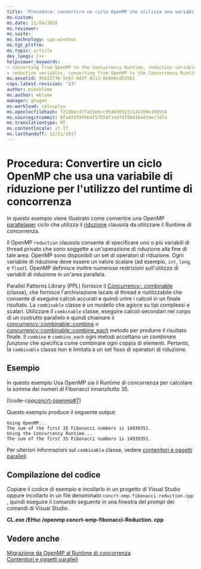 ```yaml
---
title: 'Procedura: convertire un ciclo OpenMP che utilizza una variabile di riduzione per utilizzare il Runtime di concorrenza | Documenti Microsoft'
ms.custom: 
ms.date: 11/04/2016
ms.reviewer: 
ms.suite: 
ms.technology: cpp-windows
ms.tgt_pltfrm: 
ms.topic: article
dev_langs: C++
helpviewer_keywords:
- converting from OpenMP to the Concurrency Runtime, reduction variables
- reduction variables, converting from OpenMP to the Concurrency Runtime
ms.assetid: 96623f36-5e57-4d3f-8c13-669e6cd535b1
caps.latest.revision: "13"
author: mikeblome
ms.author: mblome
manager: ghogen
ms.workload: cplusplus
ms.openlocfilehash: f218bbc47fa33e6cc9546d032311417d9e10d554
ms.sourcegitcommit: 8fa8fdf0fbb4f57950f1e8f4f9b81b4d39ec7d7a
ms.translationtype: MT
ms.contentlocale: it-IT
ms.lasthandoff: 12/21/2017
---
```

# <a name="how-to-convert-an-openmp-loop-that-uses-a-reduction-variable-to-use-the-concurrency-runtime"></a>Procedura: Convertire un ciclo OpenMP che usa una variabile di riduzione per l'utilizzo del runtime di concorrenza
In questo esempio viene illustrato come convertire una OpenMP [parallela](../../parallel/concrt/how-to-use-parallel-invoke-to-write-a-parallel-sort-routine.md#parallel)[per](../../parallel/openmp/reference/for-openmp.md) ciclo che utilizza il [riduzione](../../parallel/openmp/reference/reduction.md) clausola da utilizzare il Runtime di concorrenza.  
  
 Il OpenMP `reduction` clausola consente di specificare uno o più variabili di thread privato che sono soggette a un'operazione di riduzione alla fine di tale area. OpenMP sono disponibili un set di operatori di riduzione. Ogni variabile di riduzione deve essere un valore scalare (ad esempio, `int`, `long`, e `float`). OpenMP definisce inoltre numerose restrizioni sull'utilizzo di variabili di riduzione in un'area parallela.  
  
 Parallel Patterns Library (PPL) fornisce il [Concurrency:: combinable](../../parallel/concrt/reference/combinable-class.md) (classe), che fornisce l'archiviazione locale di thread e riutilizzabile che consente di eseguire calcoli accurati e quindi unire i calcoli in un finale risultato. La `combinable` classe è un modello che agisce su tipi complessi e scalari. Utilizzare il `combinable` classe, eseguire calcoli secondari nel corpo di un costrutto parallelo e quindi chiamare il [concurrency::combinable::combine](reference/combinable-class.md#combine) o [concurrency::combinable::combine_each](reference/combinable-class.md#combine_each) metodo per produrre il risultato finale. Il `combine` e `combine_each` ogni metodi accettano un *combinare funzione* che specifica come combinare ogni coppia di elementi. Pertanto, la `combinable` classe non è limitata a un set fisso di operatori di riduzione.  
  
## <a name="example"></a>Esempio  
 In questo esempio Usa OpenMP sia il Runtime di concorrenza per calcolare la somma dei numeri di Fibonacci innanzitutto 35.  
  
 [!code-cpp[concrt-openmp#7](../../parallel/concrt/codesnippet/cpp/convert-an-openmp-loop-that-uses-a-reduction-variable_1.cpp)]  
  
 Questo esempio produce il seguente output:  
  
```Output  
Using OpenMP...  
The sum of the first 35 Fibonacci numbers is 14930351.  
Using the Concurrency Runtime...  
The sum of the first 35 Fibonacci numbers is 14930351.  
```  
  
 Per ulteriori informazioni sul `combinable` classe, vedere [contenitori e oggetti paralleli](../../parallel/concrt/parallel-containers-and-objects.md).  
  
## <a name="compiling-the-code"></a>Compilazione del codice  
 Copiare il codice di esempio e incollarlo in un progetto di Visual Studio oppure incollarlo in un file denominato `concrt-omp-fibonacci-reduction.cpp` , quindi eseguire il comando seguente in una finestra del prompt dei comandi di Visual Studio.  
  
 **CL.exe /EHsc /openmp concrt-omp-fibonacci-Reduction. cpp**  
  
## <a name="see-also"></a>Vedere anche  
 [Migrazione da OpenMP al Runtime di concorrenza](../../parallel/concrt/migrating-from-openmp-to-the-concurrency-runtime.md)   
 [Contenitori e oggetti paralleli](../../parallel/concrt/parallel-containers-and-objects.md)

